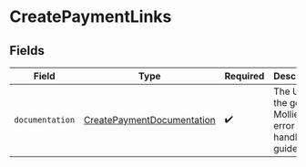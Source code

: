# CreatePaymentLinks


## Fields

| Field                                                                           | Type                                                                            | Required                                                                        | Description                                                                     |
| ------------------------------------------------------------------------------- | ------------------------------------------------------------------------------- | ------------------------------------------------------------------------------- | ------------------------------------------------------------------------------- |
| `documentation`                                                                 | [CreatePaymentDocumentation](../../models/errors/CreatePaymentDocumentation.md) | :heavy_check_mark:                                                              | The URL to the generic Mollie API error handling guide.                         |